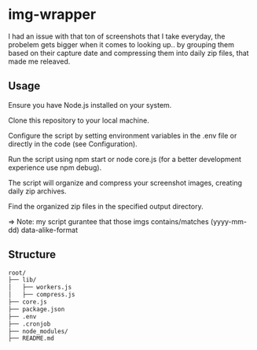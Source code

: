 # img-wrapper


I had an issue with that ton of screenshots that I take everyday, the probelem gets bigger when it comes to looking up..
by grouping them based on their capture date and compressing them into daily zip files, that made me releaved.

## Usage
Ensure you have Node.js installed on your system.

Clone this repository to your local machine.

Configure the script by setting environment variables in the .env file or directly in the code (see Configuration).

Run the script using npm start or node core.js (for a better development experience use npm debug).

The script will organize and compress your screenshot images, creating daily zip archives.

Find the organized zip files in the specified output directory.

=> Note:
my script gurantee that those imgs contains/matches (yyyy-mm-dd) data-alike-format

## Structure
```bash
root/
├── lib/
│   ├── workers.js
│   ├── compress.js
├── core.js
├── package.json
├── .env
├── .cronjob
├── node_modules/
├── README.md
```
